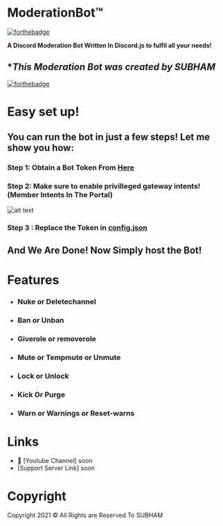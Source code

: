 # ModerationBot™

[![forthebadge](https://forthebadge.com/images/badges/made-with-javascript.svg)](https://forthebadge.com)

**A Discord Moderation Bot Written In Discord.js to fulfil all your needs!**

## **This Moderation Bot was created by SUBHAM*

[![forthebadge](https://forthebadge.com/images/badges/it-works-why.svg)](https://forthebadge.com)

# Easy set up!

## You can run the bot in just a few steps! Let me show you how:

### Step 1: Obtain a Bot Token From [Here](https://discord.com/developers)

### Step 2: Make sure to enable privilleged gateway intents! (Member Intents In The Portal)

![alt text](https://zerosnaps.cf/2faykzzg.gif)

### Step 3 : Replace the Token in [config.json](https://github.com/ZeroDiscord/Welcomer/blob/main/config.json)

## And We Are Done! Now Simply host the Bot!

# Features

- ### Nuke or Deletechannel
- ### Ban or Unban
- ### Giverole or removerole
- ### Mute or Tempmute or Unmute
- ### Lock or Unlock
- ### Kick Or Purge
- ### Warn or Warnings or Reset-warns

# Links

- 🔗 [Youtube Channel] soon
- [Support Server Link] soon

# Copyright

Copyright 2021 © All Rights are Reserved To SUBHAM